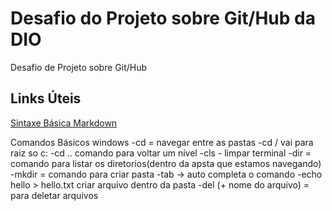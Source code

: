 # Desafio do Projeto sobre Git/Hub da DIO
Desafio de Projeto sobre Git/Hub

## Links Úteis
[Sintaxe Básica Markdown](https://www.markdownguide.org/basic-syntax/)

Comandos Básicos windows
-cd = navegar entre as pastas
-cd / vai para raiz so c:
-cd .. comando para voltar um nível
-cls - limpar terminal
-dir = comando para listar os diretorios(dentro da apsta que estamos navegando)
-mkdir = comando para criar pasta
-tab -> auto completa o comando
-echo hello > hello.txt criar arquivo dentro da pasta
-del (+ nome do arquivo) = para deletar arquivos

